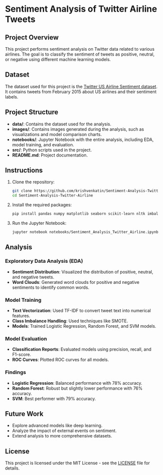 # Sentiment Analysis of Twitter Airline Tweets

## Project Overview

This project performs sentiment analysis on Twitter data related to various airlines. The goal is to classify the sentiment of tweets as positive, neutral, or negative using different machine learning models.

## Dataset

The dataset used for this project is the [Twitter US Airline Sentiment dataset](https://www.kaggle.com/crowdflower/twitter-airline-sentiment). It contains tweets from February 2015 about US airlines and their sentiment labels.

## Project Structure


- **data/**: Contains the dataset used for the analysis.
- **images/**: Contains images generated during the analysis, such as visualizations and model comparison charts.
- **notebooks/**: Jupyter Notebook with the entire analysis, including EDA, model training, and evaluation.
- **src/**: Python scripts used in the project.
- **README.md**: Project documentation.

## Instructions

1. Clone the repository:
    ```bash
    git clone https://github.com/krishvenkatin/Sentiment-Analysis-Twitter-Airline.git
    cd Sentiment-Analysis-Twitter-Airline
    ```

2. Install the required packages:
    ```bash
    pip install pandas numpy matplotlib seaborn scikit-learn nltk imbalanced-learn
    ```

3. Run the Jupyter Notebook:
    ```bash
    jupyter notebook notebooks/Sentiment_Analysis_Twitter_Airline.ipynb
    ```

## Analysis

### Exploratory Data Analysis (EDA)

- **Sentiment Distribution**: Visualized the distribution of positive, neutral, and negative tweets.
- **Word Clouds**: Generated word clouds for positive and negative sentiments to identify common words.

### Model Training

- **Text Vectorization**: Used TF-IDF to convert tweet text into numerical features.
- **Class Imbalance Handling**: Used techniques like SMOTE.
- **Models**: Trained Logistic Regression, Random Forest, and SVM models.

### Model Evaluation

- **Classification Reports**: Evaluated models using precision, recall, and F1-score.
- **ROC Curves**: Plotted ROC curves for all models.

### Findings

- **Logistic Regression**: Balanced performance with 78% accuracy.
- **Random Forest**: Robust but slightly lower performance with 76% accuracy.
- **SVM**: Best performer with 79% accuracy.

## Future Work

- Explore advanced models like deep learning.
- Analyze the impact of external events on sentiment.
- Extend analysis to more comprehensive datasets.

## License

This project is licensed under the MIT License - see the [LICENSE](LICENSE) file for details.
